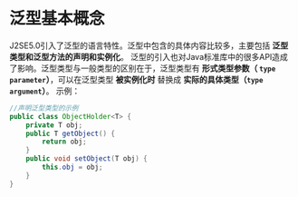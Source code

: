泛型基本概念
===============================================================
J2SE5.0引入了泛型的语言特性。泛型中包含的具体内容比较多，主要包括 **泛型类型和泛型方法的声明和实例化**。
泛型的引入也对Java标准库中的很多API造成了影响。泛型类型与一般类型的区别在于，泛型类型有 **形式类型参数（
`type parameter`）**，可以在泛型类型 **被实例化时** 替换成 **实际的具体类型（`type argument`）**。
示例：
```java
//声明泛型类型的示例
public class ObjectHolder<T> {
    private T obj;
    public T getObject() {
        return obj;
    }
    public void setObject(T obj) {
        this.obj = obj;
    }
}
```
